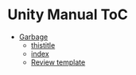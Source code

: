 Unity Manual ToC
================
 - [Garbage]()
	 - [thistitle](thistitle.md)
	 - [index](index.md)
	 - [Review template](com.unity.docs-review.md)

